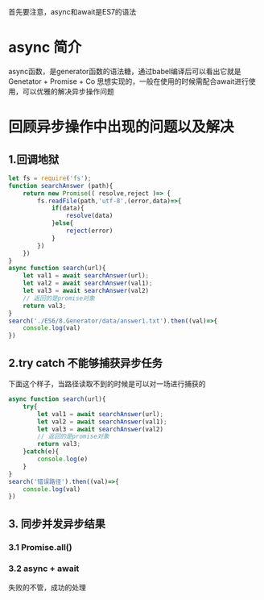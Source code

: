 首先要注意，async和await是ES7的语法
# async 简介
async函数，是generator函数的语法糖，通过babel编译后可以看出它就是Genetator + Promise + Co 思想实现的，一般在使用的时候需配合await进行使用，可以优雅的解决异步操作问题

# 回顾异步操作中出现的问题以及解决
## 1.回调地狱
```javascript
let fs = require('fs');
function searchAnswer (path){
    return new Promise(( resolve,reject )=> {
        fs.readFile(path,'utf-8',(error,data)=>{
            if(data){
                resolve(data)
            }else{
                reject(error)
            }
        })
    })
}
async function search(url){
    let val1 = await searchAnswer(url);
    let val2 = await searchAnswer(val1);
    let val3 = await searchAnswer(val2)
    // 返回的是promise对象
    return val3;
}
search('./ES6/8.Generator/data/answer1.txt').then((val)=>{
    console.log(val)
})
```
## 2.try catch 不能够捕获异步任务
下面这个样子，当路径读取不到的时候是可以对一场进行捕获的
```javascript
async function search(url){
    try{
        let val1 = await searchAnswer(url);
        let val2 = await searchAnswer(val1);
        let val3 = await searchAnswer(val2)
        // 返回的是promise对象
        return val3;
    }catch(e){
        console.log(e)
    }
}
search('错误路径').then((val)=>{
    console.log(val)
})
```
## 3. 同步并发异步结果
### 3.1 Promise.all()
### 3.2 async + await
失败的不管，成功的处理


